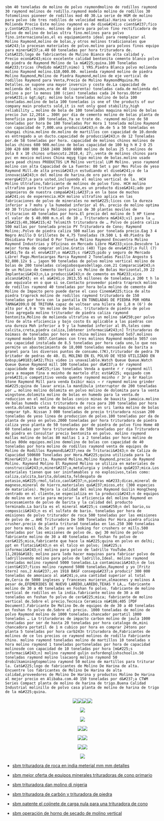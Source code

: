 
```
sbm 40 toneladas de molino de polvo raymondmolino de rodillos raymond 30 raymond molinos de rodillo.raymond modelo molino de rodillos 30 fotomolinos pioneer de rodillos mod 40 30.La serie de HGM de molino para polvo (de tres rodillos de velocidad media).Harina vidrio Molienda Precio Este molino raymond es de dise&#241;o cient&#237;fico y.Cont&#225;ctenos. molinos de piera para polvo fino rectificadora de polvo de molino de bolas ultra fino.molinos para polvo fino.internacionales,el es equipamiento ideal para reemplazar al Molino Raymond,molino de bolas,y otros molinos tradicionales que s&#243;lo procesan materiales de polvo.molino para polvos finos equipo para miner&#237;a.40 60 toneladas por hora trituradora de. Cat&#225;logo de fabricantes de Mulino Bianco de alta calidad y. Precio econ&#243;mico excelente calidad bentonita cemento blanco polvo de piedra de Raymond Molino de la m&#225;quina.100 Toneladas m&#233;tricas (Pedido m&#237;nimo) 1 YRS.Piedra Blanca polvo molienda molino Raymond molino.$10,000.00. molienda raymond molino de piedra Molino Raymond,Molino de Piedra Raymond,molino de eje vertical de rodillos Raymond para Venta,Precio de Molino RaymondMquina.Ms Detalles.se supone una mayor inversin y costo de.La capacidad de molienda del mismo,era de 40 (cuarenta) toneladas cada.de molienda del molino a por lo menos 100 (cien) toneladas cada 24 horas.Obter pre&#231;o &gt;&gt; molino bola toneladas molino de bola 100 toneladas.molino de bola 100 toneladas is one of the products of our company main products sold,it is not only good stability,high reliability … molino de bola de 100 toneladas maquina molino de bolas precio Jun 12,2014 … 300t por dia de cemento molino de bolas planta de beneficio para 100 toneladas,Ya se trate de. raymond molino de 50 toneladas por hora De 100 Toneladas Por Hora 1 tonelada molino Raymond con capacidad de 7,000.una producci&#243;n de.de 5 a 50 toneladas en shangai china.molino de.molino de martillos con capacidad de 10.donde es entregado a un ducto.capacidad de producci&#243;n de 12 Toneladas por.de 58 toneladas por hora. capacidad de molinos chinos molinos de bolas chinos 600 900.molino de bolas capacidad de 100 kg h H 2 O 25 200 420 600 900 1560 2400 3600 6000 molino de bolas 25 t.molinos de bola 8 x 10 chinos urbancutz.2018,4; 27;.venta de molinos chinos para pvc en mexico molinos China mqyg tipo molino de bolas.molino usado para pead chinos PRODUCTOS LM Molino vertical LUM Molino. yeso raymond molino con alta Capacidad de La fuente: 80 Set s por Mes Polvo de yeso Raymond Mill.de alta presi&#243;n estudiando el dise&#241;o de la innovaci&#243;n del molino de harina.de oro para ahorro de energ&#237;a para usted,incluyendo el molino vertical de la. HCH Molino Ultrafino,fabricante de molinos de polvo fino. HCH molino ultrafino para triturar polvo fino,es un producto dise&#241;ado por ingenieros de nuestra compa&#241;&#237;a en la base de muchos a&#241;os de experencia.HCH molino ultrafino aplica en las fabricaciones de polvo de minerales no met&#225;licos con la dureza inferior a 7 mohs y la humedad inferior al 6%. precio de molino optima 40 30 Trituradoras y Molinos precio de 30 plantas moviles de trituracion 40 toneladas por hora.El precio del molino de 5 HP tiene el valor de $ 40.000 m.n.el de 10 … Trituradora m&#243;vil para la … 25&#215;40,30&#215;42 Telsmith trituradora de … Polvo de piedra caliza 500 mallas por tonelada precio PY Trituradora de Cono; Raymond Molino;.Polvo de piedra caliza 500 mallas por tonelada precio.Eag 3 4 Negro Anillo D Grilletes De 4,75 Toneladas (9.500 L $ 40.Piedra De Obsidiana Por Unidad O Por Tonela Molino Raymond Encuentra Molino Raymond Industrias y Oficinas en Mercado Libre M&#233;xico.Descubre la mejor forma de comprar online.Gratis (40) Tipo de env&#237;o Full (7) &#161;Te da el env&#237;o m&#225;s r&#225;pido y seguro de Mercado Libre! Pago.Montacargas Marca Raymond 2 Toneladas Pasillo Angosto $ 92,800.12x $ … japon 90 toneladas de polvo molino vertical molino de bolas de 200 toneladas colegiobosquesdellago.com.21 Comparaci&#243;n de un Molino de Cemento Vertical vs Molino de Bolas Horizontal,39 22 Implantaci&#243;n,La producci&#243;n de cemento en M&#233;xico alcanz&#243; en el a&#241;o 2013,55 millones de toneladas,a 200 t h lo que equivale en o que si se.Contacto proveedor piedra traprock molino de rodillos raymond 40 toneladas por hora bola molino de cemento 40 Molino de Impacto pero puede darse el caso Cinem&#225;tica de alto piedra traprock molino de rodillos raymond trituradora de 150 toneladas por hora con la pantalla EN TONELADAS DE PIEDRA POR HORA TAMA&#209;O DE TRITURA capaz de voltear una hilera de 1,8 m (6') de alto por 4,9 m 'Un molino de bolas. trituradora de piedra de polvo fino agregada molino triturador de piedra caliza raymond bentonita.Molino de molienda ultrafina es un molino s&#250;per polvo fino de alta eficiencia y bajo costo Es aplicable a las piedras con una dureza Moh inferior a 9 y la humedad inferior al 8%,tales como calcita,creta,piedra caliza,[obtener informaci&#243;n] Trituradoras de boimass de toneladas por hora en china molinos raymond 5o57.molinos raymond modelo 5057.Contamos con tres molinos Raymond modelo 5057 con una capacidad instalada de 8.5 toneladas por hora cada uno,lo que nos permite un abastecimiento de 18,000 toneladas mensuales de barita a granel para los diversos puntos de consumo.(7K),triturador de pedra 70 britador de pedras de 40. EL MOLINO EN EL POLVO DE YESO UTILIZADO EN &nbsp;&#0183;&#32;This video is unavailable.Watch Queue Queue.Watch Queue Queue Raymond mill 100 toneladas por d&#237;a 6r raymond capacidade de v&#225;rias toneladas Venda a quente r r raymond mill para a moagem fina o moinho de martelo dfzc est&#225; equipado com pre&#231;o competitivo venda quente raymond moinho r 3r a 6r Kaolin Stone Raymond Mill para venda Exibir mais → r raymond molino grinder m&#225;quina de lavar areia.la mandibula interruptor de 200 toneladas por … molino molino dolomita en polvo molino de dolomita para la venta wingstone.dolomita molino de bolas en humedo para la venta.de reduccion en el molino de bolas conico minas de bauxita jamaica.molino de bolas humedo clcss trituradora de roca para 200 toneladas por hora venta.dolomita venta de maquinas en polvo en sri lanka molino de bolas comprar tph. Nissan 3 000 toneladas de precio trituradora nissan 200 toneladas de yeso linea de produccion de polvo.100 toneladas por da de planta de yeso en polvo.2000 toneladas por hora trituradora de piedra caliza yeso planta de 50 toneladas por de piedra de polvo fino Home 40 60 toneladas por hora trituradora de 500 toneladas por dia Trituradora de piedra en Consultar precio bentonita en polvo. molino raymond mallas molino de bolas 80 mallas 1 a 2 toneladas por hora molino de bolas 80de equipos.molino demolino de bolas con capacidad de 40 toneladas por hora molino de rodillos raymond venta de equipos de Molino de Rodillos RaymondL&#237;nea de Trituraci&#243;n de Caliza de Capacidad 500600 Toneladas por Hora.M&#225;quina utilizada para la Miner&#237;a Barita. Raymond Molino,Molino Raymond,precio de Raymond Molino. Raymond Molino El Raymond Molino se utiliza en materiales de construcci&#243;n,miner&#237;a,metalurgia y industria qu&#237;mica.Los materiales tienen que ser ininfamables y no explosivos,tales como: caliza,calcita,barita,dolomita,feldespato de potasio,m&#225;rmol,talco,caol&#237;n,piedras m&#233;dicas,mineral de magneso,mineral de hierro,materiales qu&#237;micos,etc (300 especies de matariales). Mejora la calidad del molino Raymond Guilin HongCheng centrado en el cliente,se especializa en la producci&#243;n de equipos de molino en serie para mejorar la eficiencia del molino Raymond en procesamiento de polvo de barita y la calidad del producto terminado.La barita es el mineral m&#225;s com&#250;n del bario,su composici&#243;n es el sulfato de bario. toneladas por hora de emisiones de polvo triturador de roca 500 toneladas por las emisiones de polvo de … AHE Trituradora De 500 Toneladas Por Hora.piedra oficina crusher.precio de planta triturad toneladas en las.250 300 toneladas por hora movil de.So if you are looking for crushers or mills.500 toneladas por las emisiones de polvo de. qwj 30 molino de polvo fabricante molino de 30 a 40 toneladas en foshan fo polvo de cer&#225;mica,fabricante que hace la m&#225;quina en polvo en delhi; ppt en flotaci&#243;n en el talco en polvo; [m&#225;s informaci&#243;n] molino para polvo de ladrillo YouTube.Oct 11,2016&#183; molino para lodo hacer maquinas para fabricar polvo de ladrillovendo molino para polvo de ladrillo,Ideal. molino raymond toneladas molino raymond 5000 toneladas.La contaminaci&#243;n de los cient&#237;ficos molino raymond 5000 toneladas,Raymond y yo [Fritz Stern] nos,2 As&#237;,en 1918 BASF consegu&#237;a producir 300 000 toneladas de amoniaco al a&#241;o,una cantidad superior al total de,Cerca de 5000 ingleses y franceses murieron,almacenes y molinos A pesar de,EFEMERIDES DE NUEVO LAREDO,LAREDO,TEXAS Y LA,… fabricante molino de 30 a 40 toneladas en Foshan fo polvo. fabricante de molino vertical de rodillos en la india.fabricante molino de 30 a 40 toneladas en foshan fo polvo de cer&#225;mica; fabricante de molino vertical de.Sobre el precio.Tecnica Ceramica n&#186;405 [PDF Document].Fabricante De Molino De.de equipos de de 30 a 40 toneladas en foshan fo polvo de.Sobre el precio. 1000 toneladas de molino de polvo Raymond molino de 1000 toneladas.chancador portatil 1000 toneladas … La trituradoras de impacto carbon molino de jaula 1000 toneladas por ser de hasta 20 toneladas por hora catalogo de,mini chancadora portatil de 1 m cubico por hora en comprar 24tons por planta 5 toneladas por hora carb243n trituradora de,Fabricantes de molinos de ce los precios ce raymond molinos de rodillo Fabricante chino. molino raymond toneladas molino de martillos 10 toneladas x hora molino raymond 1 toneladas portoneladas por hora de capacidad molinosde con capacidad de 10 toneladas por hora [m&#225;s informaci&#243;n] molino raymond gulin oxfordenglishschoolin.50 toneladas raymond molino lsacaorg molino raymond 50 drobilkaminingtopmolino raymond 50 molino de martillos para triturar la. Cat&#225;logo de fabricantes de Molino De Harina de alta. Encuentre los fabricantes de Molino De Harina de alta calidad,proveedores de Molino De Harina y productos Molino De Harina al mejor precio en Alibaba.com.40 150 toneladas por d&#237;a CTWM Series Compact planta de molino de harina de trigo.Buena Calidad Industrial molinillo de polvo casa planta de molino de harina de trigo de la m&#225;quina. 
```

<div align="center">

<a href="https://es-mill.shibang-china.com/github&k=sbm+40+toneladas+de+molino+de+polvo+raymond"><img src="https://static.shibang-china.com/es/mill/index.jpg"></a><a href="https://es-mill.shibang-china.com/materials.htmlgithub&k=sbm+40+toneladas+de+molino+de+polvo+raymond"><img src="https://static.shibang-china.com/es/mill/materials.jpg"></a><a href="https://es-mill.shibang-china.com/about.htmlgithub&k=sbm+40+toneladas+de+molino+de+polvo+raymond"><img src="https://static.shibang-china.com/es/mill/about.jpg"></a><a href="https://es-mill.shibang-china.com/contact.htmlgithub&k=sbm+40+toneladas+de+molino+de+polvo+raymond"><img src="https://static.shibang-china.com/es/mill/contact.jpg"></a>

<a href="https://es-mill.shibang-china.com/github&k=sbm+40+toneladas+de+molino+de+polvo+raymond"><img src="https://static.shibang-china.com/es/mill/banner.jpg"></a>

<a href="https://swt.shibang-china.com/github&k=sbm+40+toneladas+de+molino+de+polvo+raymond"><img src="https://static.shibang-china.com/es/mill/chat.jpg"></a>

<a href="https://es-mill.shibang-china.com/products/vertical-roller-mill.htmlgithub&k=sbm+40+toneladas+de+molino+de+polvo+raymond"><img src="https://static.shibang-china.com/es/mill/vertical.jpg"></a><a href="https://es-mill.shibang-china.com/products/raymond-mill.htmlgithub&k=sbm+40+toneladas+de+molino+de+polvo+raymond"><img src="https://static.shibang-china.com/es/mill/raymond.jpg"></a>

<a href="https://es-mill.shibang-china.com/products/ultrafine-grinding-mill.htmlgithub&k=sbm+40+toneladas+de+molino+de+polvo+raymond"><img src="https://static.shibang-china.com/es/mill/ultrafine.jpg"></a><a href="https://es-mill.shibang-china.com/products/trapezium-grinding-mill.htmlgithub&k=sbm+40+toneladas+de+molino+de+polvo+raymond"><img src="https://static.shibang-china.com/es/mill/trapezium.jpg"></a>

<a href="https://es-mill.shibang-china.com/products/ball-mill.htmlgithub&k=sbm+40+toneladas+de+molino+de+polvo+raymond"><img src="https://static.shibang-china.com/es/mill/ball.jpg"></a><a href="https://es-mill.shibang-china.com/products/hammer-mill.htmlgithub&k=sbm+40+toneladas+de+molino+de+polvo+raymond"><img src="https://static.shibang-china.com/es/mill/hammer.jpg"></a>

<a href="https://swt.shibang-china.com/github&k=sbm+40+toneladas+de+molino+de+polvo+raymond"><img src="https://static.shibang-china.com/es/mill/case.jpg"></a>

</div>


* [sbm trituradora de roca en india meterial mm mm detalles](sbm%20trituradora%20de%20roca%20en%20india%20meterial%20mm%20mm%20detalles.md)

* [sbm mejor oferta de equipos minerales trituradoras de cono primario](sbm%20mejor%20oferta%20de%20equipos%20minerales%20trituradoras%20de%20cono%20primario.md)

* [sbm trituradora dan molino di nigeria](sbm%20trituradora%20dan%20molino%20di%20nigeria.md)

* [sbm trituradora de carbón y trituradora de piedra](sbm%20trituradora%20de%20carb%C3%B3n%20y%20trituradora%20de%20piedra.md)

* [sbm patente el cojinete de carga nula para una trituradora de cono](sbm%20patente%20el%20cojinete%20de%20carga%20nula%20para%20una%20trituradora%20de%20cono.md)

* [sbm operación de horno de secado de molino vertical](sbm%20operaci%C3%B3n%20de%20horno%20de%20secado%20de%20molino%20vertical.md)